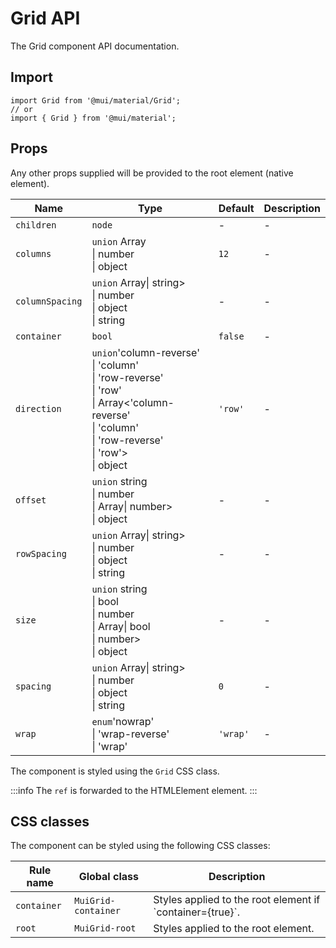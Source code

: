 # Grid API

The Grid component API documentation.

## Import

```
import Grid from '@mui/material/Grid';
// or
import { Grid } from '@mui/material';
```

## Props

Any other props supplied will be provided to the root element (native element).

| Name | Type | Default | Description |
| --- | --- | --- | --- |
| `children` | `node` | - | - |
| `columns` | `union` Array<br>\| number<br>\| object | `12` | - |
| `columnSpacing` | `union` Array\| string><br>\| number<br>\| object<br>\| string | - | - |
| `container` | `bool` | `false` | - |
| `direction` | `union`'column-reverse'<br>\| 'column'<br>\| 'row-reverse'<br>\| 'row'<br>\| Array<'column-reverse'<br>\| 'column'<br>\| 'row-reverse'<br>\| 'row'><br>\| object | `'row'` | - |
| `offset` | `union` string<br>\| number<br>\| Array\| number><br>\| object | - | - |
| `rowSpacing` | `union` Array\| string><br>\| number<br>\| object<br>\| string | - | - |
| `size` | `union` string<br>\| bool<br>\| number<br>\| Array\| bool<br>\| number><br>\| object | - | - |
| `spacing` | `union` Array\| string><br>\| number<br>\| object<br>\| string | `0` | - |
| `wrap` | `enum`'nowrap'<br>\| 'wrap-reverse'<br>\| 'wrap' | `'wrap'` | - |

The component is styled using the `Grid` CSS class.

:::info
The `ref` is forwarded to the HTMLElement element.
:::

## CSS classes

The component can be styled using the following CSS classes:

| Rule name | Global class | Description |
| --- | --- | --- |
| `container` | `MuiGrid-container` | Styles applied to the root element if \`container={true}\`. |
| `root` | `MuiGrid-root` | Styles applied to the root element. |